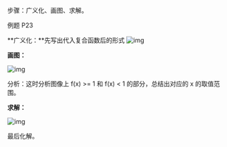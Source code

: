 步骤：广义化、画图、求解。

例题 P23 

**广义化：**先写出代入复合函数后的形式 ![img](https://raw.githubusercontent.com/darktimer/Calculous/master/Calculous/1.1.1-1.PNG)

**画图：**

![img](https://raw.githubusercontent.com/darktimer/Calculous/master/Calculous/1.1.1-2.png)

分析：这时分析图像上 f(x) >= 1 和 f(x) < 1 的部分，总结出对应的 x 的取值范围。

**求解：**

![img](https://raw.githubusercontent.com/darktimer/Calculous/master/Calculous/1.1.1-3.PNG)

最后化解。

